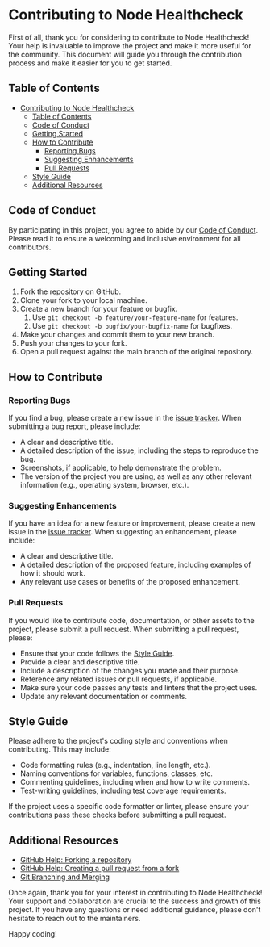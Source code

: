 # Contributing to Node Healthcheck

First of all, thank you for considering to contribute to Node Healthcheck! Your help is invaluable to improve the project and make it more useful for the community. This document will guide you through the contribution process and make it easier for you to get started.

## Table of Contents

- [Contributing to Node Healthcheck](#contributing-to-node-healthcheck)
  - [Table of Contents](#table-of-contents)
  - [Code of Conduct](#code-of-conduct)
  - [Getting Started](#getting-started)
  - [How to Contribute](#how-to-contribute)
    - [Reporting Bugs](#reporting-bugs)
    - [Suggesting Enhancements](#suggesting-enhancements)
    - [Pull Requests](#pull-requests)
  - [Style Guide](#style-guide)
  - [Additional Resources](#additional-resources)

## Code of Conduct

By participating in this project, you agree to abide by our [Code of Conduct](CODE_OF_CONDUCT.md). Please read it to ensure a welcoming and inclusive environment for all contributors.

## Getting Started

1. Fork the repository on GitHub.
2. Clone your fork to your local machine.
3. Create a new branch for your feature or bugfix.
   1. Use `git checkout -b feature/your-feature-name` for features.
   2. Use `git checkout -b bugfix/your-bugfix-name` for bugfixes.
4. Make your changes and commit them to your new branch.
5. Push your changes to your fork.
6. Open a pull request against the main branch of the original repository.

## How to Contribute

### Reporting Bugs

If you find a bug, please create a new issue in the [issue tracker](https://github.com/vechainfoundation/your_project_name/issues). When submitting a bug report, please include:

- A clear and descriptive title.
- A detailed description of the issue, including the steps to reproduce the bug.
- Screenshots, if applicable, to help demonstrate the problem.
- The version of the project you are using, as well as any other relevant information (e.g., operating system, browser, etc.).

### Suggesting Enhancements

If you have an idea for a new feature or improvement, please create a new issue in the [issue tracker](https://github.com/vechainfoundation/your_project_name/issues). When suggesting an enhancement, please include:

- A clear and descriptive title.
- A detailed description of the proposed feature, including examples of how it should work.
- Any relevant use cases or benefits of the proposed enhancement.

### Pull Requests

If you would like to contribute code, documentation, or other assets to the project, please submit a pull request. When submitting a pull request, please:

- Ensure that your code follows the [Style Guide](#style-guide).
- Provide a clear and descriptive title.
- Include a description of the changes you made and their purpose.
- Reference any related issues or pull requests, if applicable.
- Make sure your code passes any tests and linters that the project uses.
- Update any relevant documentation or comments.

## Style Guide

Please adhere to the project's coding style and conventions when contributing. This may include:

- Code formatting rules (e.g., indentation, line length, etc.).
- Naming conventions for variables, functions, classes, etc.
- Commenting guidelines, including when and how to write comments.
- Test-writing guidelines, including test coverage requirements.

If the project uses a specific code formatter or linter, please ensure your contributions pass these checks before submitting a pull request.

## Additional Resources

- [GitHub Help: Forking a repository](https://help.github.com/en/github/getting-started-with-github/fork-a-repo)
- [GitHub Help: Creating a pull request from a fork](https://help.github.com/en/github/collaborating-with-issues-and-pull-requests/creating-a-pull-request-from-a-fork)
- [Git Branching and Merging](https://git-scm.com/book/en/v2/Git-Branching-Basic-Branching-and-Merging)

Once again, thank you for your interest in contributing to Node Healthcheck! Your support and collaboration are crucial to the success and growth of this project. If you have any questions or need additional guidance, please don't hesitate to reach out to the maintainers.

Happy coding!